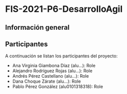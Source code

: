 # FIS-2021-P6-DesarrolloAgil
## Información general

## Participantes
A continuación se listan los participantes del proyecto:
* Ana Virginia Giambona Díaz (alu...): Role
* Alejandro Rodríguez Rojas (alu...): Role
* Andrés Pérez Castellano (alu...): Role
* Dana Choque Zárate (alu...): Role
* Pablo Pérez González (alu0101318318): Role

